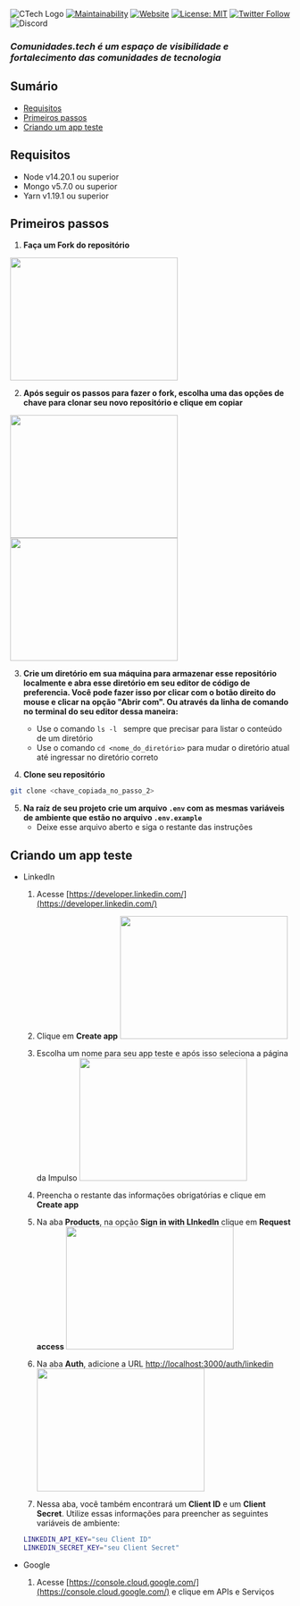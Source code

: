 ![CTech Logo](https://www.comunidades.tech/static/ctech-logo.svg)
[![Maintainability](https://api.codeclimate.com/v1/badges/7c842d991bcd66584f19/maintainability)](https://codeclimate.com/github/universoimpulso/comunidadestech/maintainability) [![Website](https://img.shields.io/website-up-down-green-red/http/shields.io.svg?label=about)](http://comunidades.tech) [![License: MIT](https://img.shields.io/badge/License-MIT-blue.svg)](LICENSE) [![Twitter Follow](https://img.shields.io/twitter/follow/universoimpulso.svg?style=social&label=Follow)](https://twitter.com/UniversoImpulso) ![Discord](https://img.shields.io/discord/713050127270674442?style=social&logo=discord&link=https%3A%2F%2Fdiscord.gg%2FRBM6sh63cB)

### *Comunidades.tech é um espaço de visibilidade e fortalecimento das comunidades de tecnologia*
## Sumário
- [Requisitos](#requisitos)
- [Primeiros passos](#primeiros_passos)
- [Criando um app teste](#criando_um_app_teste)

## Requisitos
- Node v14.20.1 ou superior
- Mongo v5.7.0 ou superior
- Yarn v1.19.1 ou superior

## Primeiros passos
1. **Faça um Fork do repositório**
<img src="https://i.imgur.com/nSU5hDr.png" width="300" height="220">

2. **Após seguir os passos para fazer o fork, escolha uma das opções de chave para clonar seu novo repositório e clique em copiar**

<img src="https://i.imgur.com/3bTKbdW.png" width="300" height="220"> 
<img src="https://i.imgur.com/cyPAQ48.png" width="300" height="220">

3. **Crie um diretório em sua máquina para armazenar esse repositório localmente e abra esse diretório em seu editor de código de preferencia. Você pode fazer isso por clicar com o botão direito do mouse e clicar na opção "Abrir com". Ou através da linha de comando no terminal do seu editor dessa maneira:**
    - Use o comando `ls -l ` sempre que precisar para listar o conteúdo de um diretório
    - Use o comando `cd <nome_do_diretório>` para mudar o diretório atual até ingressar no diretório correto

4. **Clone seu repositório**
```sh
git clone <chave_copiada_no_passo_2>
```

5. **Na raíz de seu projeto crie um arquivo `.env` com as mesmas variáveis de ambiente que estão no arquivo `.env.example`**
    - Deixe esse arquivo aberto e siga o restante das instruções
 

## Criando um app teste
- LinkedIn
  1. Acesse [https://developer.linkedin.com/](https://developer.linkedin.com/)

  2. Clique em **Create app**
     <img src="https://i.imgur.com/pEKewjg.png" width="300" height="220">

  3. Escolha um nome para seu app teste e após isso seleciona a página da Impulso
     <img src="https://i.imgur.com/T6tHC2q.png" width="300" height="220">

  4. Preencha o restante das informações obrigatórias e clique em **Create app**

  5. Na aba **Products**, na opção **Sign in with LInkedIn** clique em **Request access**
     <img src="https://i.imgur.com/nnai0Ul.png" width="300" height="220">

  6. Na aba **Auth**, adicione a URL [http://localhost:3000/auth/linkedin](http://localhost:3000/auth/linkedin)
     <img src="https://i.imgur.com/JK9Hqnc.png" width="300" height="220">

  7. Nessa aba, você também encontrará um **Client ID** e um **Client Secret**. Utilize essas informações para preencher as seguintes variáveis de ambiente:
    ```sh
    LINKEDIN_API_KEY="seu Client ID"
    LINKEDIN_SECRET_KEY="seu Client Secret"
    ```
    
- Google
  1. Acesse [https://console.cloud.google.com/](https://console.cloud.google.com/) e clique em APIs e Serviços